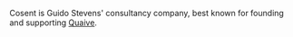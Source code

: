 Cosent is Guido Stevens' consultancy company, best known for founding and supporting [Quaive](https://quaive.com).
